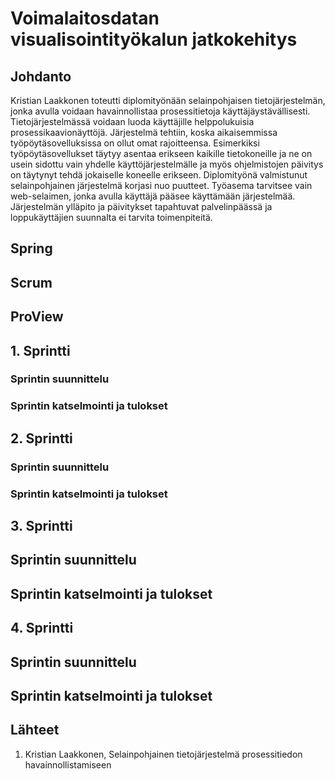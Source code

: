 # Voimalaitosdatan visualisointityökalun jatkokehitys

## Johdanto

Kristian Laakkonen toteutti diplomityönään selainpohjaisen tietojärjestelmän, jonka avulla voidaan havainnollistaa prosessitietoja käyttäjäystävällisesti. Tietojärjestelmässä voidaan luoda käyttäjille helppolukuisia prosessikaavionäyttöjä. Järjestelmä tehtiin, koska aikaisemmissa työpöytäsovelluksissa on ollut omat rajoitteensa. Esimerkiksi työpöytäsovellukset täytyy asentaa erikseen kaikille tietokoneille ja ne on usein sidottu vain yhdelle käyttöjärjestelmälle ja myös ohjelmistojen päivitys on täytynyt tehdä jokaiselle koneelle erikseen. Diplomityönä valmistunut selainpohjainen järjestelmä korjasi nuo puutteet. Työasema tarvitsee vain web-selaimen, jonka avulla käyttäjä pääsee käyttämään järjestelmää. Järjestelmän ylläpito ja päivitykset tapahtuvat palvelinpäässä ja loppukäyttäjien suunnalta ei tarvita toimenpiteitä.

## Spring

## Scrum

## ProView

## 1. Sprintti

### Sprintin suunnittelu

### Sprintin katselmointi ja tulokset

## 2. Sprintti

### Sprintin suunnittelu

### Sprintin katselmointi ja tulokset

## 3. Sprintti

## Sprintin suunnittelu

## Sprintin katselmointi ja tulokset

## 4. Sprintti

## Sprintin suunnittelu

## Sprintin katselmointi ja tulokset

## Lähteet

1. Kristian Laakkonen, Selainpohjainen tietojärjestelmä prosessitiedon havainnollistamiseen
